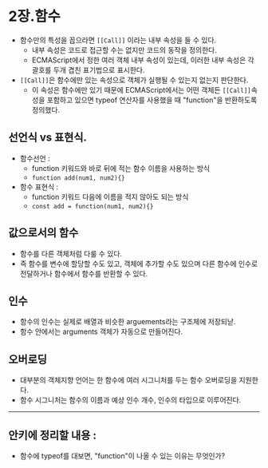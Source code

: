 
# 2장.함수 

- 함수만의 특성을 꼽으라면 `[[Call]]` 이라는 내부 속성을 들 수 있다. 
	- 내부 속성은 코드로 접근할 수는 없지만 코드의 동작을 정의한다. 
	- ECMAScript에서 정한 여러 객체 내부 속성이 있는데, 이러한 내부 속성은 각괄호를 두개 겹친 표기법으로 표시한다. 
- `[[Call]]`은 함수에만 있는 속성으로 객체가 실행될 수 있는지 없는지 판단한다. 
	- 이 속성은 함수에만 있기 때문에 ECMAScript에서는 어떤 객체든 `[[Call]]`속성을 포함하고 있으면 typeof 연산자를 사용했을 때 "function"을 반환하도록 정의했다. 

## 선언식 vs 표현식. 

- 함수선언 : 
	- function 키워드와 바로 뒤에 적는 함수 이름을 사용하는 방식 
	- `function add(num1, num2){}`
- 함수 표현식 : 
	- function 키워드 다음에 이름을 적지 않아도 되는 방식
	- `const add = function(num1, num2){}`


## 값으로서의 함수 

- 함수를 다른 객체처럼 다룰 수 있다. 
- 즉 함수를 변수에 할당할 수도 있고, 객체에 추가할 수도 있으며 다른 함수에 인수로 전달하거나 함수에서 함수를 반환할 수 있다. 


## 인수 

- 함수의 인수는 실제로 배열과 비슷한 arguements라는 구조체에 저장되낟. 
- 함수 안에서는 arguments 객체가 자동으로 만들어진다. 


## 오버로딩 

- 대부분의 객체지향 언어는 한 함수에 여러 시그니처를 두는 함수 오버로딩을 지원한다. 
- 함수 시그니처는 함수의 이름과 예상 인수 개수, 인수의 타입으로 이루어진다. 




--- 

## 안키에 정리할 내용 : 

- 함수에 typeof를 대보면, "function"이 나올 수 있는 이유는 무엇인가? 